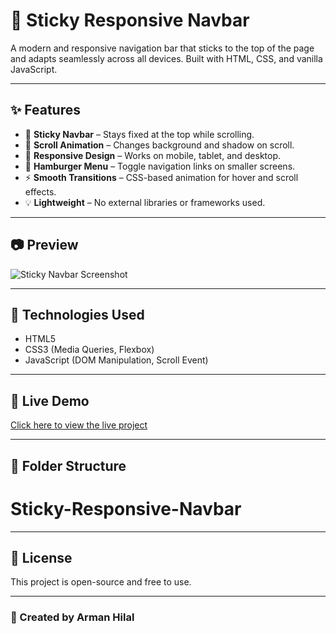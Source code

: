 # 🚀 Sticky Responsive Navbar

A modern and responsive navigation bar that sticks to the top of the page and adapts seamlessly across all devices. Built with HTML, CSS, and vanilla JavaScript.

---

## ✨ Features

- 📌 **Sticky Navbar** – Stays fixed at the top while scrolling.
- 🌈 **Scroll Animation** – Changes background and shadow on scroll.
- 📱 **Responsive Design** – Works on mobile, tablet, and desktop.
- 🍔 **Hamburger Menu** – Toggle navigation links on smaller screens.
- ⚡ **Smooth Transitions** – CSS-based animation for hover and scroll effects.
- 💡 **Lightweight** – No external libraries or frameworks used.

---

## 📷 Preview

![Sticky Navbar Screenshot](https://via.placeholder.com/800x300.png?text=Sticky+Navbar+Preview)

---

## 🔧 Technologies Used

- HTML5
- CSS3 (Media Queries, Flexbox)
- JavaScript (DOM Manipulation, Scroll Event)

---

## 🔗 Live Demo

[Click here to view the live project](https://armanhilal44.github.io/Sticky-Responsive-Navbar/)

---

## 📂 Folder Structure

# Sticky-Responsive-Navbar


---

## 📜 License

This project is open-source and free to use.

---

### 🙌 Created by Arman Hilal
